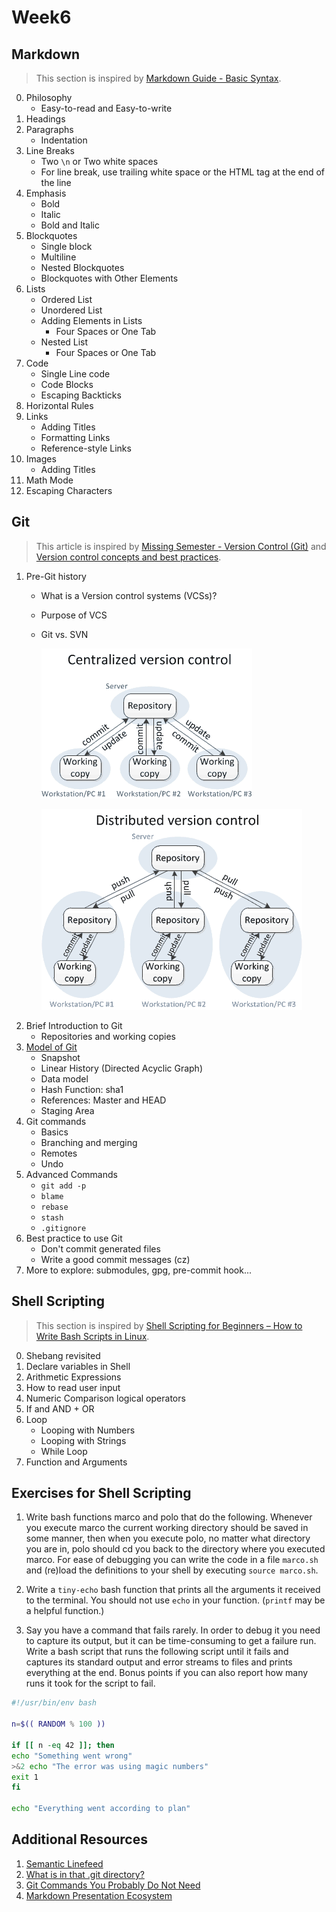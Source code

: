 # Week6

## Markdown

> This section is inspired by [Markdown Guide - Basic Syntax].

[Markdown Guide - Basic Syntax]: https://www.markdownguide.org/basic-syntax "Markdown Guide - Basic Syntax"

0. Philosophy
    - Easy-to-read and Easy-to-write
1. Headings
2. Paragraphs
    - Indentation
3. Line Breaks
    - Two `\n` or Two white spaces
    - For line break, use trailing white space or the HTML tag at the end of the line
4. Emphasis
    - Bold
    - Italic
    - Bold and Italic
5. Blockquotes
    - Single block
    - Multiline
    - Nested Blockquotes
    - Blockquotes with Other Elements
6. Lists
    - Ordered List
    - Unordered List
    - Adding Elements in Lists
        - Four Spaces or One Tab
    - Nested List
        - Four Spaces or One Tab
7. Code
    - Single Line code
    - Code Blocks
    - Escaping Backticks
8. Horizontal Rules
9. Links
    - Adding Titles
    - Formatting Links
    - Reference-style Links
10. Images
    - Adding Titles
11. Math Mode
12. Escaping Characters


## Git

> This article is inspired by [Missing Semester - Version Control (Git)] and [Version control concepts and best practices].

[Missing Semester - Version Control (Git)]: https://missing.csail.mit.edu/2020/version-control/ "Missing Semester - Version Control (Git)"

[Version control concepts and best practices]: https://homes.cs.washington.edu/~mernst/advice/version-control.html "Version control concepts and best practices"

1. Pre-Git history
    - What is a Version control systems (VCSs)?
    - Purpose of VCS
    - Git vs. SVN

        ![](./attachment/image/vcs-1.png)

        ![](./attachment/image/vcs-2.png)
2. Brief Introduction to Git
    - Repositories and working copies
3. [Model of Git](https://missing.csail.mit.edu/2020/version-control/)
    - Snapshot
    - Linear History (Directed Acyclic Graph)
    - Data model
    - Hash Function: sha1
    - References: Master and HEAD
    - Staging Area
4. Git commands
    - Basics
    - Branching and merging
    - Remotes
    - Undo
5. Advanced Commands
    - `git add -p`
    - `blame`
    - `rebase`
    - `stash`
    - `.gitignore`
6. Best practice to use Git
    - Don't commit generated files
    - Write a good commit messages (cz)
7. More to explore: submodules, gpg, pre-commit hook...


## Shell Scripting

> This section is inspired by [Shell Scripting for Beginners – How to Write Bash Scripts in Linux].

[Shell Scripting for Beginners – How to Write Bash Scripts in Linux]: https://www.freecodecamp.org/news/shell-scripting-crash-course-how-to-write-bash-scripts-in-linux "Shell Scripting for Beginners – How to Write Bash Scripts in Linux"

0. Shebang revisited
1. Declare variables in Shell
2. Arithmetic Expressions
3. How to read user input
4. Numeric Comparison logical operators
5. If and AND + OR
6. Loop
    - Looping with Numbers
    - Looping with Strings
    - While Loop
7. Function and Arguments

## Exercises for Shell Scripting

1. Write bash functions marco and polo that do the following. Whenever you execute marco the current working directory should be saved in some manner, then when you execute polo, no matter what directory you are in, polo should cd you back to the directory where you executed marco. For ease of debugging you can write the code in a file `marco.sh` and (re)load the definitions to your shell by executing `source marco.sh`.

2. Write a `tiny-echo` bash function that prints all the arguments it received to the terminal. You should not use `echo` in your function. (`printf` may be a helpful function.)

3. Say you have a command that fails rarely. In order to debug it you need to capture its output, but it can be time-consuming to get a failure run. Write a bash script that runs the following script until it fails and captures its standard output and error streams to files and prints everything at the end. Bonus points if you can also report how many runs it took for the script to fail.

```bash
#!/usr/bin/env bash

n=$(( RANDOM % 100 ))

if [[ n -eq 42 ]]; then
echo "Something went wrong"
>&2 echo "The error was using magic numbers"
exit 1
fi

echo "Everything went according to plan"
```

## Additional Resources

1. [Semantic Linefeed](https://rhodesmill.org/brandon/2012/one-sentence-per-line/)
2. [What is in that .git directory?](https://blog.meain.io/2023/what-is-in-dot-git/)
3. [Git Commands You Probably Do Not Need](https://myme.no/posts/2023-01-22-git-commands-you-do-not-need.html)
4. [Markdown Presentation Ecosystem](https://marp.app/)